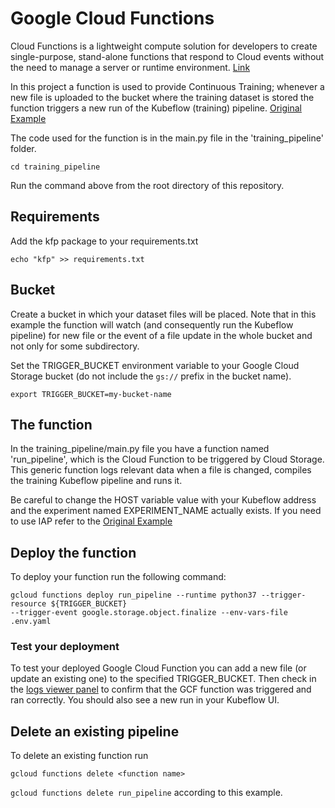 # Google Cloud Functions
Cloud Functions is a lightweight compute solution for developers to create single-purpose, stand-alone functions that respond to Cloud events without the need to manage a server or runtime environment. [Link](https://cloud.google.com/functions/docs/)

In this project a function is used to provide Continuous Training; whenever a new file is uploaded to the bucket
where the training dataset is stored the function triggers a new run of the Kubeflow (training) pipeline.
[Original Example](https://github.com/kubeflow/examples/blob/cookbook/cookbook/pipelines/notebooks/gcf_kfp_trigger.ipynb)


The code used for the function is in the main.py file in the 'training_pipeline' folder.

```
cd training_pipeline
```

Run the command above from the root directory of this repository.

## Requirements
Add the kfp package to your requirements.txt

```
echo "kfp" >> requirements.txt
```

## Bucket
Create a bucket in which your dataset files will be placed.
Note that in this example the function will watch (and consequently run the Kubeflow pipeline) for new file or the event
of a file update in the whole bucket and not only for some subdirectory.

Set the TRIGGER_BUCKET environment variable to your Google Cloud Storage bucket (do not include the ```gs://``` prefix
in the bucket name).

```
export TRIGGER_BUCKET=my-bucket-name
```

## The function
In the training_pipeline/main.py file you have a function named 'run_pipeline', which is the Cloud Function
to be triggered by Cloud Storage. This generic function logs relevant data when a file is changed, compiles
the training Kubeflow pipeline and runs it.

Be careful to change the HOST variable value with your Kubeflow address and the experiment named EXPERIMENT_NAME
actually exists. If you need to use IAP refer to the
[Original Example](https://github.com/kubeflow/examples/blob/cookbook/cookbook/pipelines/notebooks/gcf_kfp_trigger.ipynb)

## Deploy the function
To deploy your function run the following command:

```
gcloud functions deploy run_pipeline --runtime python37 --trigger-resource ${TRIGGER_BUCKET}
--trigger-event google.storage.object.finalize --env-vars-file .env.yaml
```

### Test your deployment

To test your deployed Google Cloud Function you can add a new file (or update an existing one) to the specified
TRIGGER_BUCKET. Then check in the [logs viewer panel](https://console.cloud.google.com/logs/viewer) to confirm that the GCF function was triggered and ran correctly.
You should also see a new run in your Kubeflow UI.

## Delete an existing pipeline

To delete an existing function run
```
gcloud functions delete <function name>
```

```gcloud functions delete run_pipeline``` according to this example.